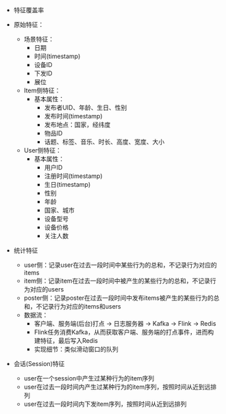 
* 特征覆盖率
* 原始特征：
  * 场景特征：
    * 日期
    * 时间(timestamp)
    * 设备ID
    * 下发ID
    * 展位
  * Item侧特征：
    * 基本属性：
      * 发布者UID、年龄、生日、性别
      * 发布时间(timestamp)
      * 发布地点：国家，经纬度
      * 物品ID
      * 话题、标签、音乐、时长、高度、宽度、大小
  * User侧特征：
    * 基本属性：
      * 用户ID
      * 注册时间(timestamp)
      * 生日(timestamp)
      * 性别
      * 年龄
      * 国家、城市
      * 设备型号
      * 设备价格
      * 关注人数



* 统计特征
  * user侧：记录user在过去一段时间中某些行为的总和，不记录行为对应的items
  * item侧：记录item在过去一段时间中被产生的某些行为的总和，不记录行为对应的users
  * poster侧：记录poster在过去一段时间中发布items被产生的某些行为的总和，不记录行为对应的items和users
  * 数据流：
    * 客户端、服务端(后台)打点 -> 日志服务器 -> Kafka -> Flink -> Redis
    * Flink任务消费Kafka，从而获取客户端、服务端的打点事件，进而构建特征，最后写入Redis
    * 实现细节：类似滑动窗口的队列

* 会话(Session)特征
  * user在一个session中产生过某种行为的item序列
  * user在过去一段时间内产生过某种行为的item序列，按照时间从近到远排列
  * user在过去一段时间内下发item序列，按照时间从近到远排列
